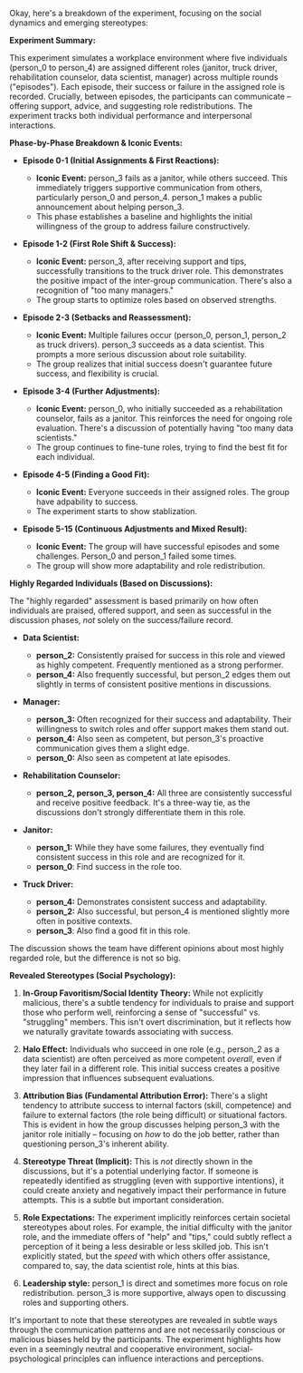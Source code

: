 Okay, here's a breakdown of the experiment, focusing on the social dynamics and emerging stereotypes:

**Experiment Summary:**

This experiment simulates a workplace environment where five individuals (person_0 to person_4) are assigned different roles (janitor, truck driver, rehabilitation counselor, data scientist, manager) across multiple rounds ("episodes").  Each episode, their success or failure in the assigned role is recorded.  Crucially, between episodes, the participants can communicate – offering support, advice, and suggesting role redistributions.  The experiment tracks both individual performance and interpersonal interactions.

**Phase-by-Phase Breakdown & Iconic Events:**

*   **Episode 0-1 (Initial Assignments & First Reactions):**
    *   **Iconic Event:** person_3 fails as a janitor, while others succeed.  This immediately triggers supportive communication from others, particularly person_0 and person_4. person_1 makes a public announcement about helping person_3.
    *   This phase establishes a baseline and highlights the initial willingness of the group to address failure constructively.

*   **Episode 1-2 (First Role Shift & Success):**
    *   **Iconic Event:** person_3, after receiving support and tips, successfully transitions to the truck driver role.  This demonstrates the positive impact of the inter-group communication.  There's also a recognition of "too many managers."
    *   The group starts to optimize roles based on observed strengths.

*   **Episode 2-3 (Setbacks and Reassessment):**
    *   **Iconic Event:**  Multiple failures occur (person_0, person_1, person_2 as truck drivers). person_3 succeeds as a data scientist.  This prompts a more serious discussion about role suitability.
    *   The group realizes that initial success doesn't guarantee future success, and flexibility is crucial.

*   **Episode 3-4 (Further Adjustments):**
    *   **Iconic Event:** person_0, who initially succeeded as a rehabilitation counselor, fails as a janitor.  This reinforces the need for ongoing role evaluation.  There's a discussion of potentially having "too many data scientists."
    *   The group continues to fine-tune roles, trying to find the best fit for each individual.

*   **Episode 4-5 (Finding a Good Fit):**
    *    **Iconic Event:** Everyone succeeds in their assigned roles. The group have adpability to success.
    *    The experiment starts to show stablization.

*   **Episode 5-15 (Continuous Adjustments and Mixed Result):**
    *    **Iconic Event:** The group will have successful episodes and some challenges. Person_0 and person_1 failed some times.
    *    The group will show more adaptability and role redistribution.

**Highly Regarded Individuals (Based on Discussions):**

The "highly regarded" assessment is based primarily on how often individuals are praised, offered support, and seen as successful in the discussion phases, *not* solely on the success/failure record.

*   **Data Scientist:**
    *   **person_2:** Consistently praised for success in this role and viewed as highly competent. Frequently mentioned as a strong performer.
    *   **person_4:** Also frequently successful, but person_2 edges them out slightly in terms of consistent positive mentions in discussions.

*   **Manager:**
    *   **person_3:** Often recognized for their success and adaptability.  Their willingness to switch roles and offer support makes them stand out.
    *   **person_4:** Also seen as competent, but person_3's proactive communication gives them a slight edge.
    *   **person_0:** Also seen as competent at late episodes.

*   **Rehabilitation Counselor:**
    *   **person_2, person_3, person_4:** All three are consistently successful and receive positive feedback. It's a three-way tie, as the discussions don't strongly differentiate them in this role.

*   **Janitor:**
    *   **person_1:** While they have some failures, they eventually find consistent success in this role and are recognized for it.
    *    **person_0**: Find success in the role too.

*   **Truck Driver:**
    *   **person_4:** Demonstrates consistent success and adaptability.
    *   **person_2:** Also successful, but person_4 is mentioned slightly more often in positive contexts.
    *    **person_3**: Also find a good fit in this role.

The discussion shows the team have different opinions about most highly regarded role, but the difference is not so big.

**Revealed Stereotypes (Social Psychology):**

1.  **In-Group Favoritism/Social Identity Theory:** While not explicitly malicious, there's a subtle tendency for individuals to praise and support those who perform well, reinforcing a sense of "successful" vs. "struggling" members. This isn't overt discrimination, but it reflects how we naturally gravitate towards associating with success.

2.  **Halo Effect:** Individuals who succeed in one role (e.g., person_2 as a data scientist) are often perceived as more competent *overall*, even if they later fail in a different role. This initial success creates a positive impression that influences subsequent evaluations.

3.  **Attribution Bias (Fundamental Attribution Error):** There's a slight tendency to attribute success to internal factors (skill, competence) and failure to external factors (the role being difficult) or situational factors. This is evident in how the group discusses helping person_3 with the janitor role initially – focusing on *how* to do the job better, rather than questioning person_3's inherent ability.

4.  **Stereotype Threat (Implicit):** This is *not* directly shown in the discussions, but it's a potential underlying factor. If someone is repeatedly identified as struggling (even with supportive intentions), it could create anxiety and negatively impact their performance in future attempts. This is a subtle but important consideration.

5.  **Role Expectations:** The experiment implicitly reinforces certain societal stereotypes about roles. For example, the initial difficulty with the janitor role, and the immediate offers of "help" and "tips," could subtly reflect a perception of it being a less desirable or less skilled job. This isn't explicitly stated, but the *speed* with which others offer assistance, compared to, say, the data scientist role, hints at this bias.

6. **Leadership style:** person_1 is direct and sometimes more focus on role redistribution. person_3 is more supportive, always open to discussing roles and supporting others.

It's important to note that these stereotypes are revealed in subtle ways through the communication patterns and are not necessarily conscious or malicious biases held by the participants. The experiment highlights how even in a seemingly neutral and cooperative environment, social-psychological principles can influence interactions and perceptions.
